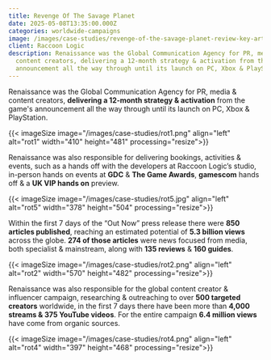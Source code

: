 ```yaml
---
title: Revenge Of The Savage Planet
date: 2025-05-08T13:35:00.000Z
categories: worldwide-campaigns
image: /images/case-studies/revenge-of-the-savage-planet-review-key-art.jpg
client: Raccoon Logic
description: Renaissance was the Global Communication Agency for PR, media &
  content creators, delivering a 12-month strategy & activation from the game's
  announcement all the way through until its launch on PC, Xbox & PlayStation.
---
```

Renaissance was the Global Communication Agency for PR, media & content creators, **delivering a 12-month strategy & activation** from the game's announcement all the way through until its launch on PC, Xbox & PlayStation.

{{< imageSize image="/images/case-studies/rot1.png" align="left"  alt="rot1" width="410" height="481" processing="resize">}}

Renaissance was also responsible for delivering bookings, activities & events, such as a hands off with the developers at Raccoon Logic’s studio, in-person hands on events at **GDC** & **The Game Awards**, **gamescom** hands off & a **UK VIP hands on** preview.

{{< imageSize image="/images/case-studies/rot5.jpg" align="left"  alt="rot5" width="378" height="504" processing="resize">}}

Within the first 7 days of the “Out Now” press release there were **850 articles published**, reaching an estimated potential of **5.3 billion views** across the globe. **274 of those articles** were news focused from media, both specialist & mainstream, along with **135 reviews** & **160 guides**.

{{< imageSize image="/images/case-studies/rot2.png" align="left"  alt="rot2" width="570" height="482" processing="resize">}}

Renaissance was also responsible for the global content creator & influencer campaign, researching & outreaching to over **500 targeted creators** worldwide, in the first 7 days there have been more than **4,000 streams & 375 YouTube videos**. For the entire campaign **6.4 million views** have come from organic sources.

{{< imageSize image="/images/case-studies/rot4.png" align="left"  alt="rot4" width="397" height="468" processing="resize">}}

